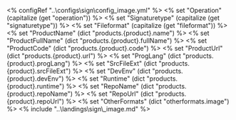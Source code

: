 <% configRef "..\\configs\\sign\\config_image.yml" %>
<% set "Operation" (capitalize (get "operation")) %>
<% set "Signaturetype" (capitalize (get "signaturetype")) %>
<% set "Fileformat" (capitalize (get "fileformat")) %>
<% set "ProductName" (dict "products.{product}.name") %>
<% set "ProductFullName" (dict "products.{product}.fullName") %>
<% set "ProductCode" (dict "products.{product}.code") %>
<% set "ProductUrl" (dict "products.{product}.url") %>
<% set "ProgLang" (dict "products.{product}.progLang") %>
<% set "SrcFileExt" (dict "products.{product}.srcFileExt") %>
<% set "DevEnv" (dict "products.{product}.devEnv") %>
<% set "Runtime" (dict "products.{product}.runtime") %>
<% set "RepoName" (dict "products.{product}.repoName") %>
<% set "RepoUrl" (dict "products.{product}.repoUrl") %>
<% set "OtherFormats" (dict "otherformats.image") %>
<% include "..\\landings\\sign\\_image.md" %>
